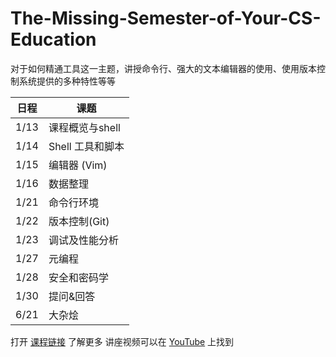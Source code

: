 # The-Missing-Semester-of-Your-CS-Education

对于如何精通工具这一主题，讲授命令行、强大的文本编辑器的使用、使用版本控制系统提供的多种特性等等

| 日程 | 课题             |
| ---- | ---------------- |
| 1/13 | 课程概览与shell  |
| 1/14 | Shell 工具和脚本 |
| 1/15 | 编辑器 (Vim)     |
| 1/16 | 数据整理         |
| 1/21 | 命令行环境       |
| 1/22 | 版本控制(Git)    |
| 1/23 | 调试及性能分析   |
| 1/27 | 元编程           |
| 1/28 | 安全和密码学     |
| 1/30 | 提问&回答        |
| 6/21 | 大杂烩           |
    
    
打开 [课程链接](https://missing-semester-cn.github.io/) 了解更多 
讲座视频可以在 [YouTube](https://www.youtube.com/playlist?list=PLyzOVJj3bHQuloKGG59rS43e29ro7I57J) 上找到


